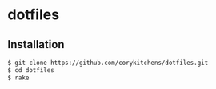 # dotfiles

## Installation
```sh
$ git clone https://github.com/corykitchens/dotfiles.git
$ cd dotfiles
$ rake
```



